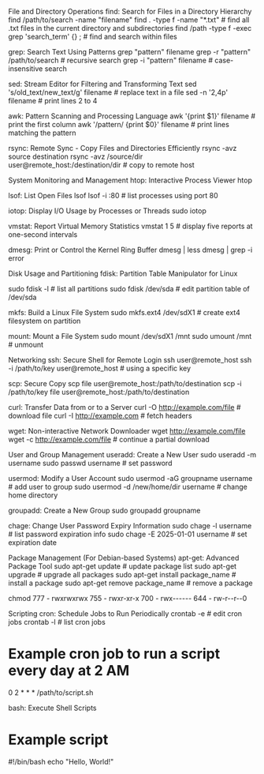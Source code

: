 File and Directory Operations
find: Search for Files in a Directory Hierarchy
find /path/to/search -name "filename"
find . -type f -name "*.txt"  # find all .txt files in the current directory and subdirectories
find /path -type f -exec grep 'search_term' {} \;  # find and search within files

grep: Search Text Using Patterns
grep "pattern" filename
grep -r "pattern" /path/to/search  # recursive search
grep -i "pattern" filename  # case-insensitive search

sed: Stream Editor for Filtering and Transforming Text
sed 's/old_text/new_text/g' filename  # replace text in a file
sed -n '2,4p' filename  # print lines 2 to 4

awk: Pattern Scanning and Processing Language
awk '{print $1}' filename  # print the first column
awk '/pattern/ {print $0}' filename  # print lines matching the pattern

rsync: Remote Sync - Copy Files and Directories Efficiently
rsync -avz source destination
rsync -avz /source/dir user@remote_host:/destination/dir  # copy to remote host

System Monitoring and Management
htop: Interactive Process Viewer
htop

lsof: List Open Files
lsof
lsof -i :80  # list processes using port 80

iotop: Display I/O Usage by Processes or Threads
sudo iotop

vmstat: Report Virtual Memory Statistics
vmstat 1 5  # display five reports at one-second intervals

dmesg: Print or Control the Kernel Ring Buffer
dmesg | less
dmesg | grep -i error

Disk Usage and Partitioning
fdisk: Partition Table Manipulator for Linux

sudo fdisk -l  # list all partitions
sudo fdisk /dev/sda  # edit partition table of /dev/sda

mkfs: Build a Linux File System
sudo mkfs.ext4 /dev/sdX1  # create ext4 filesystem on partition

mount: Mount a File System
sudo mount /dev/sdX1 /mnt
sudo umount /mnt  # unmount

Networking
ssh: Secure Shell for Remote Login
ssh user@remote_host
ssh -i /path/to/key user@remote_host  # using a specific key

scp: Secure Copy
scp file user@remote_host:/path/to/destination
scp -i /path/to/key file user@remote_host:/path/to/destination

curl: Transfer Data from or to a Server
curl -O http://example.com/file  # download file
curl -I http://example.com  # fetch headers

wget: Non-interactive Network Downloader
wget http://example.com/file
wget -c http://example.com/file  # continue a partial download

User and Group Management
useradd: Create a New User
sudo useradd -m username
sudo passwd username  # set password

usermod: Modify a User Account
sudo usermod -aG groupname username  # add user to group
sudo usermod -d /new/home/dir username  # change home directory

groupadd: Create a New Group
sudo groupadd groupname

chage: Change User Password Expiry Information
sudo chage -l username  # list password expiration info
sudo chage -E 2025-01-01 username  # set expiration date

Package Management (For Debian-based Systems)
apt-get: Advanced Package Tool
sudo apt-get update  # update package list
sudo apt-get upgrade  # upgrade all packages
sudo apt-get install package_name  # install a package
sudo apt-get remove package_name  # remove a package

chmod 
777 - rwxrwxrwx
755 - rwxr-xr-x
700 - rwx------
644 - rw-r--r--0

Scripting
cron: Schedule Jobs to Run Periodically
crontab -e  # edit cron jobs
crontab -l  # list cron jobs
# Example cron job to run a script every day at 2 AM
0 2 * * * /path/to/script.sh

bash: Execute Shell Scripts

# Example script
#!/bin/bash
echo "Hello, World!"
